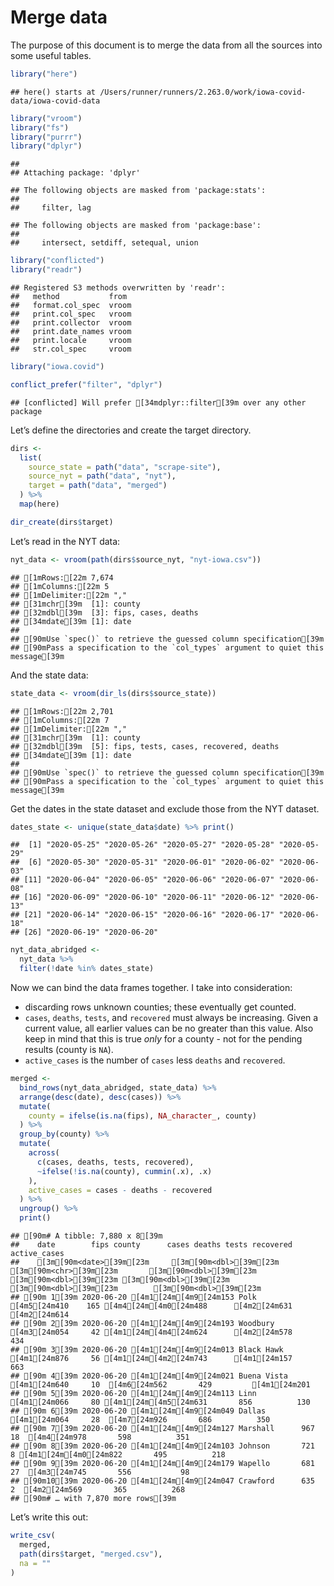 Merge data
================

The purpose of this document is to merge the data from all the sources
into some useful tables.

``` r
library("here")
```

    ## here() starts at /Users/runner/runners/2.263.0/work/iowa-covid-data/iowa-covid-data

``` r
library("vroom")
library("fs")
library("purrr")
library("dplyr")
```

    ## 
    ## Attaching package: 'dplyr'

    ## The following objects are masked from 'package:stats':
    ## 
    ##     filter, lag

    ## The following objects are masked from 'package:base':
    ## 
    ##     intersect, setdiff, setequal, union

``` r
library("conflicted")
library("readr")
```

    ## Registered S3 methods overwritten by 'readr':
    ##   method           from 
    ##   format.col_spec  vroom
    ##   print.col_spec   vroom
    ##   print.collector  vroom
    ##   print.date_names vroom
    ##   print.locale     vroom
    ##   str.col_spec     vroom

``` r
library("iowa.covid")

conflict_prefer("filter", "dplyr")
```

    ## [conflicted] Will prefer [34mdplyr::filter[39m over any other package

Let’s define the directories and create the target directory.

``` r
dirs <- 
  list(
    source_state = path("data", "scrape-site"),
    source_nyt = path("data", "nyt"),
    target = path("data", "merged")  
  ) %>%
  map(here)

dir_create(dirs$target)
```

Let’s read in the NYT data:

``` r
nyt_data <- vroom(path(dirs$source_nyt, "nyt-iowa.csv"))
```

    ## [1mRows:[22m 7,674
    ## [1mColumns:[22m 5
    ## [1mDelimiter:[22m ","
    ## [31mchr[39m  [1]: county
    ## [32mdbl[39m  [3]: fips, cases, deaths
    ## [34mdate[39m [1]: date
    ## 
    ## [90mUse `spec()` to retrieve the guessed column specification[39m
    ## [90mPass a specification to the `col_types` argument to quiet this message[39m

And the state data:

``` r
state_data <- vroom(dir_ls(dirs$source_state))
```

    ## [1mRows:[22m 2,701
    ## [1mColumns:[22m 7
    ## [1mDelimiter:[22m ","
    ## [31mchr[39m  [1]: county
    ## [32mdbl[39m  [5]: fips, tests, cases, recovered, deaths
    ## [34mdate[39m [1]: date
    ## 
    ## [90mUse `spec()` to retrieve the guessed column specification[39m
    ## [90mPass a specification to the `col_types` argument to quiet this message[39m

Get the dates in the state dataset and exclude those from the NYT
dataset.

``` r
dates_state <- unique(state_data$date) %>% print() 
```

    ##  [1] "2020-05-25" "2020-05-26" "2020-05-27" "2020-05-28" "2020-05-29"
    ##  [6] "2020-05-30" "2020-05-31" "2020-06-01" "2020-06-02" "2020-06-03"
    ## [11] "2020-06-04" "2020-06-05" "2020-06-06" "2020-06-07" "2020-06-08"
    ## [16] "2020-06-09" "2020-06-10" "2020-06-11" "2020-06-12" "2020-06-13"
    ## [21] "2020-06-14" "2020-06-15" "2020-06-16" "2020-06-17" "2020-06-18"
    ## [26] "2020-06-19" "2020-06-20"

``` r
nyt_data_abridged <- 
  nyt_data %>%
  filter(!date %in% dates_state)
```

Now we can bind the data frames together. I take into consideration:

  - discarding rows unknown counties; these eventually get counted.
  - `cases`, `deaths`, `tests`, and `recovered` must always be
    increasing. Given a current value, all earlier values can be no
    greater than this value. Also keep in mind that this is true *only*
    for a county - not for the pending results (county is `NA`).
  - `active_cases` is the number of `cases` less `deaths` and
    `recovered`.

<!-- end list -->

``` r
merged <- 
  bind_rows(nyt_data_abridged, state_data) %>%
  arrange(desc(date), desc(cases)) %>%
  mutate(
    county = ifelse(is.na(fips), NA_character_, county)
  ) %>%
  group_by(county) %>%
  mutate(
    across(
      c(cases, deaths, tests, recovered),
      ~ifelse(!is.na(county), cummin(.x), .x)
    ),
    active_cases = cases - deaths - recovered
  ) %>%
  ungroup() %>%
  print()
```

    ## [90m# A tibble: 7,880 x 8[39m
    ##    date        fips county      cases deaths tests recovered active_cases
    ##    [3m[90m<date>[39m[23m     [3m[90m<dbl>[39m[23m [3m[90m<chr>[39m[23m       [3m[90m<dbl>[39m[23m  [3m[90m<dbl>[39m[23m [3m[90m<dbl>[39m[23m     [3m[90m<dbl>[39m[23m        [3m[90m<dbl>[39m[23m
    ## [90m 1[39m 2020-06-20 [4m1[24m[4m9[24m153 Polk         [4m5[24m410    165 [4m4[24m[4m0[24m488      [4m2[24m631         [4m2[24m614
    ## [90m 2[39m 2020-06-20 [4m1[24m[4m9[24m193 Woodbury     [4m3[24m054     42 [4m1[24m[4m4[24m624      [4m2[24m578          434
    ## [90m 3[39m 2020-06-20 [4m1[24m[4m9[24m013 Black Hawk   [4m1[24m876     56 [4m1[24m[4m2[24m743      [4m1[24m157          663
    ## [90m 4[39m 2020-06-20 [4m1[24m[4m9[24m021 Buena Vista  [4m1[24m640     10  [4m6[24m562       429         [4m1[24m201
    ## [90m 5[39m 2020-06-20 [4m1[24m[4m9[24m113 Linn         [4m1[24m066     80 [4m1[24m[4m5[24m631       856          130
    ## [90m 6[39m 2020-06-20 [4m1[24m[4m9[24m049 Dallas       [4m1[24m064     28  [4m7[24m926       686          350
    ## [90m 7[39m 2020-06-20 [4m1[24m[4m9[24m127 Marshall      967     18  [4m4[24m978       598          351
    ## [90m 8[39m 2020-06-20 [4m1[24m[4m9[24m103 Johnson       721      8 [4m1[24m[4m0[24m822       495          218
    ## [90m 9[39m 2020-06-20 [4m1[24m[4m9[24m179 Wapello       681     27  [4m3[24m745       556           98
    ## [90m10[39m 2020-06-20 [4m1[24m[4m9[24m047 Crawford      635      2  [4m2[24m569       365          268
    ## [90m# … with 7,870 more rows[39m

Let’s write this out:

``` r
write_csv(
  merged,
  path(dirs$target, "merged.csv"),
  na = ""
)
```
